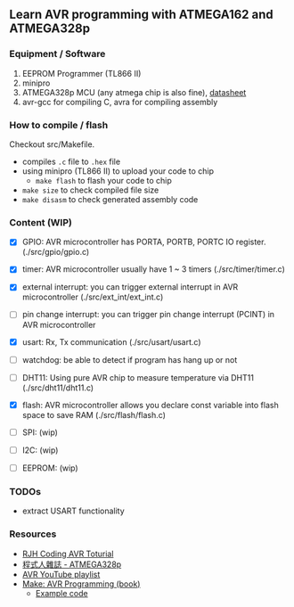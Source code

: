 ## Learn AVR programming with ATMEGA162 and ATMEGA328p

### Equipment / Software

1. EEPROM Programmer (TL866 II)
2. minipro 
3. ATMEGA328p MCU (any atmega chip is also fine), [datasheet](https://ww1.microchip.com/downloads/en/DeviceDoc/Atmel-2513-8-bit-AVR-Microntroller-ATmega162_Datasheet.pdf)
4. avr-gcc for compiling C, avra for compiling assembly

### How to compile / flash

Checkout src/Makefile.

* compiles `.c` file to `.hex` file
* using minipro (TL866 II) to upload your code to chip
  * `make flash` to flash your code to chip
* `make size` to check compiled file size
* `make disasm` to check generated assembly code

### Content (WIP)

- [x] GPIO: AVR microcontroller has PORTA, PORTB, PORTC IO register. (./src/gpio/gpio.c)
- [x] timer: AVR microcontroller usually have 1 ~ 3 timers (./src/timer/timer.c)
- [x] external interrupt: you can trigger external interrupt in AVR microcontroller (./src/ext_int/ext_int.c)
- [ ] pin change interrupt: you can trigger pin change interrupt (PCINT) in AVR microcontroller
- [x] usart: Rx, Tx communication (./src/usart/usart.c)
- [ ] watchdog: be able to detect if program has hang up or not
- [ ] DHT11: Using pure AVR chip to measure temperature via DHT11 (./src/dht11/dht11.c)
- [x] flash: AVR microcontroller allows you declare const variable into flash space to save RAM (./src/flash/flash.c)
- [ ] SPI: (wip)
- [ ] I2C: (wip)
- [ ] EEPROM: (wip)


### TODOs

* extract USART functionality

### Resources

* [RJH Coding AVR Toturial](http://www.rjhcoding.com/index.php)
* [程式人雜誌 - ATMEGA328p](http://programmermagazine.github.io/201406/htm/article1.html)
* [AVR YouTube playlist](https://www.youtube.com/playlist?list=PLC9kTpqIk-EJXR9XwJy_S0Tepm1Agef4-)
* [Make: AVR Programming (book)](https://learning.oreilly.com/library/view/make-avr-programming/9781449356484/)
  * [Example code](https://github.com/hexagon5un/AVR-Programming)
